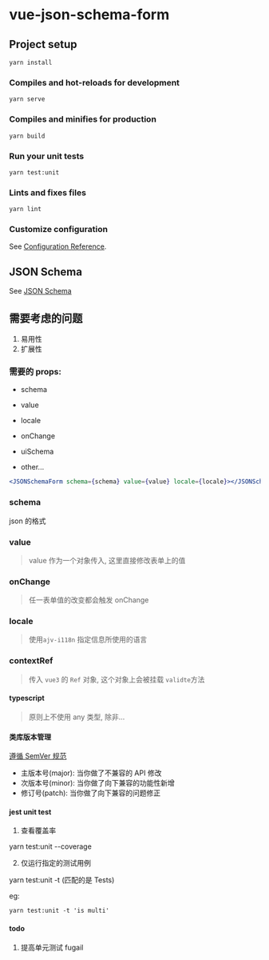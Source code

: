 # vue-json-schema-form

## Project setup

```
yarn install
```

### Compiles and hot-reloads for development

```
yarn serve
```

### Compiles and minifies for production

```
yarn build
```

### Run your unit tests

```
yarn test:unit
```

### Lints and fixes files

```
yarn lint
```

### Customize configuration

See [Configuration Reference](https://cli.vuejs.org/config/).

## JSON Schema

See [JSON Schema](https://json-schema.org/understanding-json-schema/index.html)

## 需要考虑的问题

1. 易用性
2. 扩展性

### 需要的 props:

- schema

- value

- locale

- onChange

- uiSchema

- other...

```jsx
<JSONSchemaForm schema={schema} value={value} locale={locale}></JSONSchemaForm>
```

### schema

json 的格式

### value

> value 作为一个对象传入, 这里直接修改表单上的值

### onChange

> 任一表单值的改变都会触发 onChange

### locale

> 使用`ajv-i118n` 指定信息所使用的语言

### contextRef

> 传入 `vue3` 的 `Ref` 对象, 这个对象上会被挂载 `validte`方法

#### typescript

> 原则上不使用 any 类型, 除非...

#### 类库版本管理

[遵循 SemVer 规范](https://semver.org/)

- 主版本号(major): 当你做了不兼容的 API 修改
- 次版本号(minor): 当你做了向下兼容的功能性新增
- 修订号(patch): 当你做了向下兼容的问题修正

#### jest unit test

1. 查看覆盖率

yarn test:unit --coverage

2. 仅运行指定的测试用例

yarn test:unit -t <name> (匹配的是 Tests)

eg:

    yarn test:unit -t 'is multi'

#### todo

1. 提高单元测试 fugail
